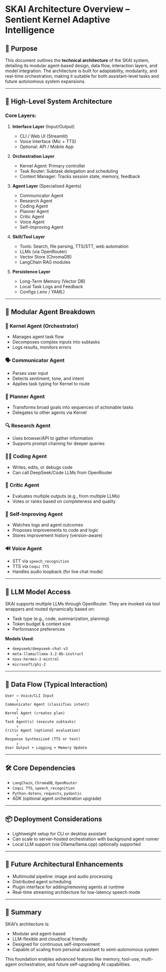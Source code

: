 # SKAI Architecture Overview – Sentient Kernel Adaptive Intelligence

## 🎯 Purpose

This document outlines the **technical architecture** of the SKAI system, detailing its modular agent-based design, data flow, interaction layers, and model integration. The architecture is built for adaptability, modularity, and real-time orchestration, making it suitable for both assistant-level tasks and future autonomous system expansions.

---

## 🧠 High-Level System Architecture

### Core Layers:

1. **Interface Layer** (Input/Output)

   * CLI / Web UI (Streamlit)
   * Voice Interface (Mic + TTS)
   * Optional: API / Mobile App

2. **Orchestration Layer**

   * Kernel Agent: Primary controller
   * Task Router: Subtask delegation and scheduling
   * Context Manager: Tracks session state, memory, feedback

3. **Agent Layer** (Specialised Agents)

   * Communicator Agent
   * Research Agent
   * Coding Agent
   * Planner Agent
   * Critic Agent
   * Voice Agent
   * Self-Improving Agent

4. **Skill/Tool Layer**

   * Tools: Search, file parsing, TTS/STT, web automation
   * LLMs (via OpenRouter)
   * Vector Store (ChromaDB)
   * LangChain RAG modules

5. **Persistence Layer**

   * Long-Term Memory (Vector DB)
   * Local Task Logs and Feedback
   * Configs (.env / YAML)

---

## 🧩 Modular Agent Breakdown

### 🧠 Kernel Agent (Orchestrator)

* Manages agent task flow
* Decomposes complex inputs into subtasks
* Logs results, monitors errors

### 🗣 Communicator Agent

* Parses user input
* Detects sentiment, tone, and intent
* Applies task typing for Kernel to route

### 📝 Planner Agent

* Transforms broad goals into sequences of actionable tasks
* Delegates to other agents via Kernel

### 🔍 Research Agent

* Uses browser/API to gather information
* Supports prompt chaining for deeper queries

### 👨‍💻 Coding Agent

* Writes, edits, or debugs code
* Can call DeepSeek/Code LLMs from OpenRouter

### 🧪 Critic Agent

* Evaluates multiple outputs (e.g., from multiple LLMs)
* Votes or ranks based on completeness and quality

### 🔁 Self-Improving Agent

* Watches logs and agent outcomes
* Proposes improvements to code and logic
* Stores improvement history (version-aware)

### 🔊 Voice Agent

* STT via `speech_recognition`
* TTS via `Coqui TTS`
* Handles audio loopback (for live chat mode)

---

## 🔗 LLM Model Access

SKAI supports multiple LLMs through OpenRouter. They are invoked via tool wrappers and routed dynamically based on:

* Task type (e.g., code, summarization, planning)
* Token budget & context size
* Performance preferences

**Models Used**:

* `deepseek/deepseek-chat-v3`
* `meta-llama/llama-3.2-8b-instruct`
* `nous-hermes-2-mixtral`
* `microsoft/phi-2`

---

## 🔄 Data Flow (Typical Interaction)

```text
User → Voice/CLI Input
     ↓
Communicator Agent (classifies intent)
     ↓
Kernel Agent (creates plan)
     ↓
Task Agent(s) (execute subtasks)
     ↓
Critic Agent (optional evaluation)
     ↓
Response Synthesized (TTS or text)
     ↓
User Output + Logging + Memory Update
```

---

## 🛠 Core Dependencies

* `LangChain`, `ChromaDB`, `OpenRouter`
* `Coqui TTS`, `speech_recognition`
* `Python-dotenv`, `requests`, `pydantic`
* ADK (optional agent orchestration upgrade)

---

## 📦 Deployment Considerations

* Lightweight setup for CLI or desktop assistant
* Can scale to server-hosted orchestration with background agent runner
* Local LLM support (via Ollama/llama.cpp) optionally supported

---

## 🧠 Future Architectural Enhancements

* Multimodal pipeline: image and audio processing
* Distributed agent scheduling
* Plugin interface for adding/removing agents at runtime
* Real-time streaming architecture for low-latency speech mode

---

## 🧭 Summary

SKAI’s architecture is:

* Modular and agent-based
* LLM-flexible and cloud/local friendly
* Designed for continuous self-improvement
* Capable of scaling from personal assistant to semi-autonomous system

This foundation enables advanced features like memory, tool-use, multi-agent orchestration, and future self-upgrading AI capabilities.
